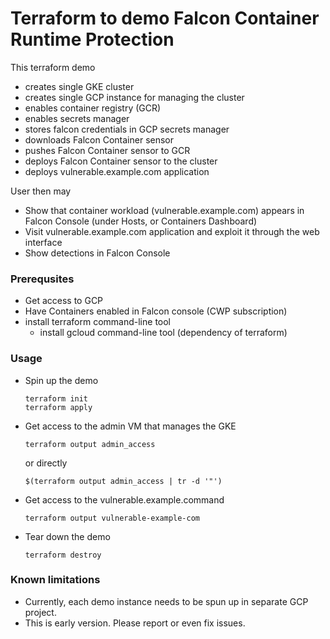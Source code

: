 # Terraform to demo Falcon Container Runtime Protection

This terraform demo
 * creates single GKE cluster
 * creates single GCP instance for managing the cluster
 * enables container registry (GCR)
 * enables secrets manager
 * stores falcon credentials in GCP secrets manager
 * downloads Falcon Container sensor
 * pushes Falcon Container sensor to GCR
 * deploys Falcon Container sensor to the cluster
 * deploys vulnerable.example.com application

User then may
 * Show that container workload (vulnerable.example.com) appears in Falcon Console (under Hosts, or Containers Dashboard)
 * Visit vulnerable.example.com application and exploit it through the web interface
 * Show detections in Falcon Console

### Prerequsites
 - Get access to GCP
 - Have Containers enabled in Falcon console (CWP subscription)
 - install terraform command-line tool
   - install gcloud command-line tool (dependency of terraform)

### Usage

 - Spin up the demo
   ```
   terraform init
   terraform apply
   ```

 - Get access to the admin VM that manages the GKE
   ```
   terraform output admin_access
   ```
   or directly
   ```
   $(terraform output admin_access | tr -d '"')
   ```

 - Get access to the vulnerable.example.command
   ```
   terraform output vulnerable-example-com
   ```

 - Tear down the demo
   ```
   terraform destroy
   ```

### Known limitations

 - Currently, each demo instance needs to be spun up in separate GCP project.
 - This is early version. Please report or even fix issues.
